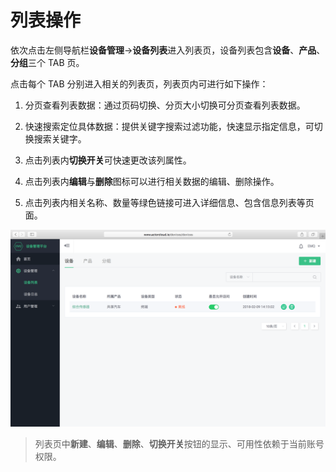 # 列表操作

依次点击左侧导航栏**设备管理**->**设备列表**进入列表页，设备列表包含**设备**、**产品**、**分组**三个 TAB 页。

点击每个 TAB 分别进入相关的列表页，列表页内可进行如下操作：

1. 分页查看列表数据：通过页码切换、分页大小切换可分页查看列表数据。

2. 快速搜索定位具体数据：提供关键字搜索过滤功能，快速显示指定信息，可切换搜索关键字。

3. 点击列表内**切换开关**可快速更改该列属性。

4. 点击列表内**编辑**与**删除**图标可以进行相关数据的编辑、删除操作。

5. 点击列表内相关名称、数量等绿色链接可进入详细信息、包含信息列表等页面。

![](/assets/device_list.png)

> 列表页中**新建**、**编辑**、**删除**、**切换开关**按钮的显示、可用性依赖于当前账号权限。
